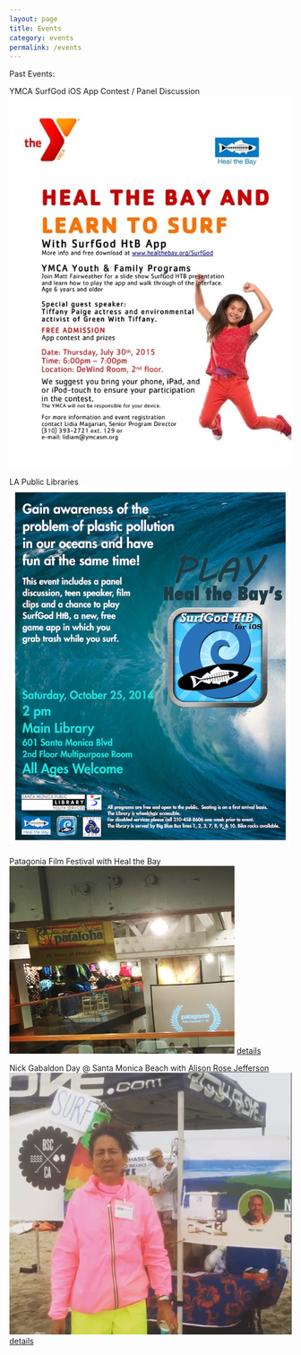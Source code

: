 ```yaml
---
layout: page
title: Events
category: events
permalink: /events
---
```


Past Events:

YMCA SurfGod iOS App Contest / Panel Discussion
<img src="assets/img/YMCA.jpeg"/>

LA Public Libraries
<img src="assets/img/SMPL.png"/>

Patagonia Film Festival with Heal the Bay
<img src="assets/img/PatagoniaSM.png"/>
[details](https://www.instagram.com/p/BGMsj6pMu5O/?utm_source=ig_web_copy_link&igsh=MzRlODBiNWFlZA==)

Nick Gabaldon Day @ Santa Monica Beach with [Alison Rose Jefferson](https://www.google.com/url?sa=t&rct=j&q=&esrc=s&source=web&cd=&cad=rja&uact=8&ved=2ahUKEwiVyrXDpu2EAxWaIkQIHarPB0YQFnoECAgQAQ&url=https%3A%2F%2Falisonrosejefferson.com%2F&usg=AOvVaw2e6EyiUG1Eqzt3wzUel4r7&opi=89978449)
<img src="assets/img/NickGDay.png"/>
[details](https://www.instagram.com/p/BGPnE7ysu-v/?utm_source=ig_web_copy_link&igsh=MzRlODBiNWFlZA==)